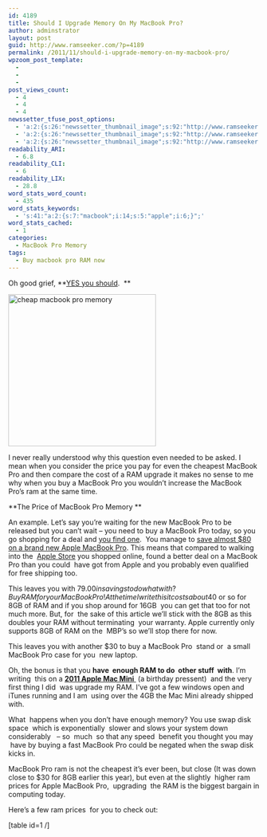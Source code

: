 ```yaml
---
id: 4189
title: Should I Upgrade Memory On My MacBook Pro?
author: adminstrator
layout: post
guid: http://www.ramseeker.com/?p=4189
permalink: /2011/11/should-i-upgrade-memory-on-my-macbook-pro/
wpzoom_post_template:
  - 
  - 
  - 
post_views_count:
  - 4
  - 4
  - 4
newssetter_tfuse_post_options:
  - 'a:2:{s:26:"newssetter_thumbnail_image";s:92:"http://www.ramseeker.com/wp-content/uploads/2012/04/Screen-Shot-2012-03-13-at-2.45.56-PM.png";s:24:"newssetter_disable_image";s:4:"true";}'
  - 'a:2:{s:26:"newssetter_thumbnail_image";s:92:"http://www.ramseeker.com/wp-content/uploads/2012/04/Screen-Shot-2012-03-13-at-2.45.56-PM.png";s:24:"newssetter_disable_image";s:4:"true";}'
  - 'a:2:{s:26:"newssetter_thumbnail_image";s:92:"http://www.ramseeker.com/wp-content/uploads/2012/04/Screen-Shot-2012-03-13-at-2.45.56-PM.png";s:24:"newssetter_disable_image";s:4:"true";}'
readability_ARI:
  - 6.8
readability_CLI:
  - 6
readability_LIX:
  - 28.8
word_stats_word_count:
  - 435
word_stats_keywords:
  - 's:41:"a:2:{s:7:"macbook";i:14;s:5:"apple";i:6;}";'
word_stats_cached:
  - 1
categories:
  - MacBook Pro Memory
tags:
  - Buy macbook pro RAM now
---
```

Oh good grief, **[YES you should][1].  **

[<img class="alignleft size-full wp-image-4190" title="add ram to macbook pro " src="http://www.ramseeker.com/wp-content/uploads/2012/04/Screen-Shot-2012-03-13-at-2.45.56-PM.png" alt="cheap macbook pro memory" width="296" height="305" />][2]

I never really understood why this question even needed to be asked. I mean when you consider the price you pay for even the cheapest MacBook Pro and then compare the cost of a RAM upgrade it makes no sense to me why when you buy a MacBook Pro you wouldn&#8217;t increase the MacBook Pro&#8217;s ram at the same time.

**The Price of MacBook Pro Memory **

An example. Let&#8217;s say you&#8217;re waiting for the new MacBook Pro to be released but you can&#8217;t wait &#8211; you need to buy a MacBook Pro today, so you go shopping for a deal and [you find one][2].  You manage to [save almost $80 on a brand new Apple MacBook Pro][3]. This means that compared to walking into the  [Apple Store][4] you shopped online, found a better deal on a MacBook Pro than you could  have got from Apple and you probably even qualified for free shipping too.

This leaves you with $79.00 in savings to do what with? Buy RAM for your MacBook Pro ! At the time I write this it costs about  $40 or so for 8GB of RAM and if you shop around for 16GB  you can get that too for not much more. But, for  the sake of this article we&#8217;ll stick with the 8GB as this doubles your RAM without terminating  your warranty. Apple currently only supports 8GB of RAM on the  MBP&#8217;s so we&#8217;ll stop there for now.

This leaves you with another $30 to buy a MacBook Pro  stand or  a small MacBook Pro case for you  new laptop.

Oh, the bonus is that you **have  enough RAM to do  other stuff  with**. I&#8217;m writing  this on a [**2011 Apple Mac Mini** ][5] (a birthday pressent)  and the very first thing I did  was upgrade my RAM. I&#8217;ve got a few windows open and iTunes running and I am  using over the 4GB the Mac Mini already shipped with.

What  happens when you don&#8217;t have enough memory? You use swap disk space  which is exponentially  slower and slows your system down considerably   &#8211; so  much  so that any speed  benefit you thought you may  have by buying a fast MacBook Pro could be negated when the swap disk kicks in.

MacBook Pro ram is not the cheapest it&#8217;s ever been, but close (It was down close to $30 for 8GB earlier this year), but even at the slightly  higher ram prices for Apple MacBook Pro,  upgrading  the RAM is the biggest bargain in computing today.

Here&#8217;s a few ram prices  for you to check out:

[table id=1 /]

 [1]: http://www.tkqlhce.com/click-1548159-10273954?url=http%3A%2F%2Fwww.crucial.com%2Fstore%2Faffiliateredirect.asp%3Fimodule%3DCT2KIT51264BC1339%26aid%3D10273954%26cid%3D777292%26subid%3D890%26PRS%3Duscj&cjsku=CT2KIT51264BC1339
 [2]: http://www.amazon.com/gp/product/B005CWIVYI/ref=as_li_ss_tl?ie=UTF8&tag=ramseeker-20&linkCode=as2&camp=1789&creative=390957&creativeASIN=B005CWIVYI
 [3]: http://www.ramseeker.com/save-79-00-on-a-brand-new-apple-macbook-pro-13-3-inch-notebook/ "Save $79.00 on a Brand New Apple MacBook Pro 13.3 inch Notebook"
 [4]: http://www.apple.com
 [5]: http://www.amazon.com/gp/product/B004YLCLM6/ref=as_li_ss_tl?ie=UTF8&tag=ramseeker-20&linkCode=as2&camp=1789&creative=390957&creativeASIN=B004YLCLM6